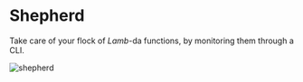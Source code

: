 # Shepherd

Take care of your flock of _Lamb_-da functions, by monitoring them through a CLI.

![shepherd](https://github.com/klaatu01/shepherd/assets/22171170/02ae8480-86fb-4e04-bd9d-aa61b1de5e9d)

